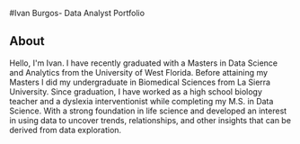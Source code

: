 #Ivan Burgos- Data Analyst Portfolio

## About
Hello, I'm Ivan. I have recently graduated with a Masters in Data Science and Analytics from the University of West Florida. Before attaining my Masters I did my undergraduate in Biomedical Sciences from La Sierra University. 
Since graduation, I have worked as a high school biology teacher and a dyslexia interventionist while completing my M.S. in Data Science. With a strong foundation in life science and developed an interest in using data to uncover trends, relationships, and other insights that can be derived from data exploration. 
